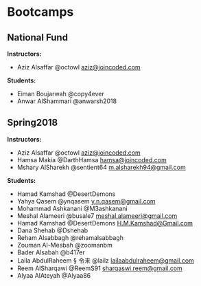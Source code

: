 # Bootcamps

## National Fund
**Instructors:**
  * Aziz Alsaffar @octowl aziz@joincoded.com

**Students:**
  * Eiman Boujarwah @copy4ever
  * Anwar AlShammari @anwarsh2018


## Spring2018
**Instructors:**
  * Aziz Alsaffar @octowl aziz@joincoded.com
  * Hamsa Makia @DarthHamsa hamsa@joincoded.com
  * Mshary AlSharekh @sentient64 m.alsharekh94@gmail.com


**Students:**
  * Hamad Kamshad @DesertDemons 
  * Yahya Qasem @ynqasem y.n.qasem@gmail.com
  * Mohammad Ashkanani @M3ashkanani
  * Meshal Alameeri @busale7 meshal.alameeri@gmail.com
  * Hamad Kamshad @DesertDemons H.M.Kamshad@Gmail.com
  * Dana Shehab @Dshehab
  * Reham Alsabbagh @rehamalsabbagh
  * Zouman Al-Mesbah @zoomanbm
  * Bader Alsabah @b417er
  * Laila AbdulRaheem § 令来 @lailz lailaabdulraheem@gmail.com
  * Reem AlSharqawi @ReemS91 sharqaswi.reem@gmail.com
  * Alyaa AlAteyah @Alyaa86

